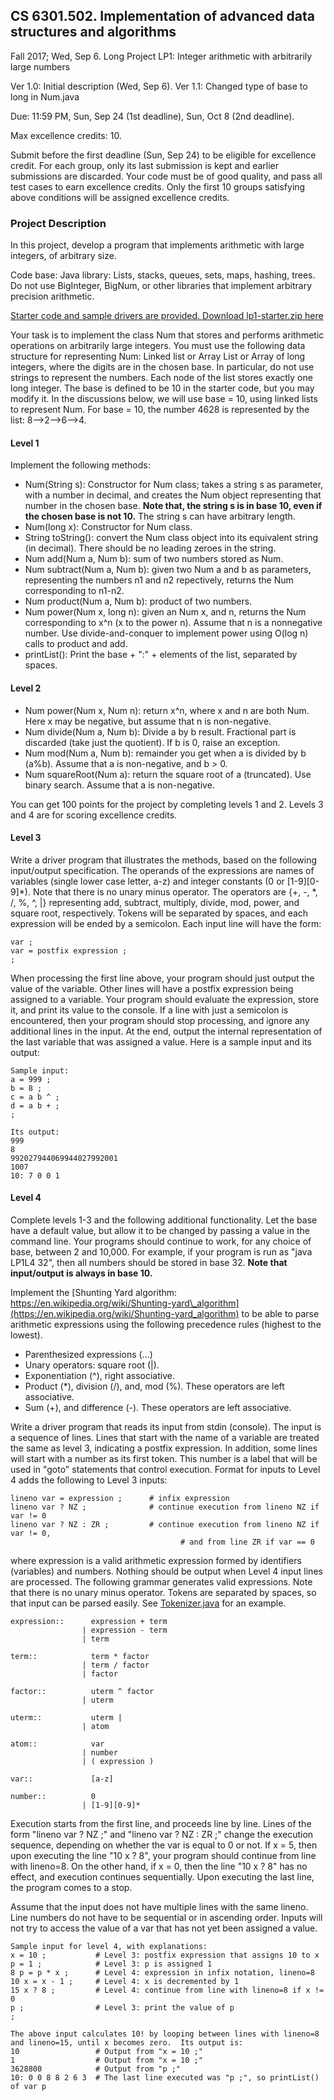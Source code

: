## CS 6301.502.  Implementation of advanced data structures and algorithms

Fall 2017;  Wed, Sep 6.
Long Project LP1: Integer arithmetic with arbitrarily large numbers

Ver 1.0: Initial description (Wed, Sep 6).
Ver 1.1: Changed type of base to long in Num.java

Due: 11:59 PM, Sun, Sep 24 (1st deadline), Sun, Oct 8 (2nd deadline).

Max excellence credits: 10. 

Submit before the first deadline (Sun, Sep 24) to be eligible for excellence credit. 
For each group, only its last submission is kept and earlier submissions are discarded. 
Your code must be of good quality, and pass all test cases to earn excellence credits.
Only the first 10 groups satisfying above conditions will be assigned excellence credits.

### Project Description

In this project, develop a program that implements arithmetic with large
integers, of arbitrary size.

Code base: Java library: Lists, stacks, queues, sets, maps, hashing,
trees. Do not use BigInteger, BigNum, or other libraries that implement
arbitrary precision arithmetic.

[Starter code and sample drivers are provided. Download lp1-starter.zip
here](lp1-starter.zip)

Your task is to implement the class Num that stores and performs
arithmetic operations on arbitrarily large integers. You must use the
following data structure for representing Num: Linked list or Array List
or Array of long integers, where the digits are in the chosen base. In
particular, do not use strings to represent the numbers. Each node of
the list stores exactly one long integer. The base is defined to be 10
in the starter code, but you may modify it. In the discussions below, we
will use base = 10, using linked lists to represent Num. For base = 10,
the number 4628 is represented by the list: 8--&gt;2--&gt;6--&gt;4.

#### Level 1

Implement the following methods:

-   Num(String s): Constructor for Num class; takes a string s as
    parameter, with a number in decimal, and creates the Num object
    representing that number in the chosen base. **Note that, the string
    s is in base 10, even if the chosen base is not 10.** The string s
    can have arbitrary length.
-   Num(long x): Constructor for Num class.
-   String toString(): convert the Num class object into its equivalent
    string (in decimal). There should be no leading zeroes in the
    string.
-   Num add(Num a, Num b): sum of two numbers stored as Num.
-   Num subtract(Num a, Num b): given two Num a and b as parameters,
    representing the numbers n1 and n2 repectively, returns the Num
    corresponding to n1-n2.
-   Num product(Num a, Num b): product of two numbers.
-   Num power(Num x, long n): given an Num x, and n, returns the Num
    corresponding to x\^n (x to the power n). Assume that n is a
    nonnegative number. Use divide-and-conquer to implement power using
    O(log n) calls to product and add.
-   printList(): Print the base + ":" + elements of the list, separated
    by spaces.

#### Level 2

-   Num power(Num x, Num n): return x\^n, where x and n are both Num.
    Here x may be negative, but assume that n is non-negative.
-   Num divide(Num a, Num b): Divide a by b result. Fractional part is
    discarded (take just the quotient). If b is 0, raise an exception.
-   Num mod(Num a, Num b): remainder you get when a is divided by b
    (a%b). Assume that a is non-negative, and b &gt; 0.
-   Num squareRoot(Num a): return the square root of a (truncated). Use
    binary search. Assume that a is non-negative.

You can get 100 points for the project by completing levels 1 and 2.
Levels 3 and 4 are for scoring excellence credits.

#### Level 3

Write a driver program that illustrates the methods, based on the
following input/output specification. The operands of the expressions
are names of variables (single lower case letter, a-z) and integer
constants (0 or \[1-9\]\[0-9\]\*). Note that there is no unary minus
operator. The operators are {+, -, \*, /, %, \^, |} representing add,
subtract, multiply, divide, mod, power, and square root, respectively.
Tokens will be separated by spaces, and each expression will be ended by
a semicolon. Each input line will have the form:

    var ;
    var = postfix expression ;
    ;

When processing the first line above, your program should just output
the value of the variable. Other lines will have a postfix expression
being assigned to a variable. Your program should evaluate the
expression, store it, and print its value to the console. If a line with
just a semicolon is encountered, then your program should stop
processing, and ignore any additional lines in the input. At the end,
output the internal representation of the last variable that was
assigned a value. Here is a sample input and its output:

    Sample input:
    a = 999 ;
    b = 8 ;
    c = a b ^ ;
    d = a b + ;
    ;

    Its output:
    999
    8
    992027944069944027992001
    1007
    10: 7 0 0 1

#### Level 4

Complete levels 1-3 and the following additional functionality. Let the
base have a default value, but allow it to be changed by passing a value
in the command line. Your programs should continue to work, for any
choice of base, between 2 and 10,000. For example, if your program is
run as "java LP1L4 32", then all numbers should be stored in base 32.
**Note that input/output is always in base 10.**

Implement the [Shunting Yard algorithm:
https://en.wikipedia.org/wiki/Shunting-yard\_algorithm](https://en.wikipedia.org/wiki/Shunting-yard_algorithm)
to be able to parse arithmetic expressions using the following
precedence rules (highest to the lowest).

-   Parenthesized expressions (...)
-   Unary operators: square root (|).
-   Exponentiation (\^), right associative.
-   Product (\*), division (/), and, mod (%). These operators are left
    associative.
-   Sum (+), and difference (-). These operators are left associative.

Write a driver program that reads its input from stdin (console). The
input is a sequence of lines. Lines that start with the name of a
variable are treated the same as level 3, indicating a postfix
expression. In addition, some lines will start with a number as its
first token. This number is a label that will be used in "goto"
statements that control execution. Format for inputs to Level 4 adds the
following to Level 3 inputs:

    lineno var = expression ;      # infix expression
    lineno var ? NZ ;              # continue execution from lineno NZ if var != 0
    lineno var ? NZ : ZR ;         # continue execution from lineno NZ if var != 0,
                                          # and from line ZR if var == 0

where expression is a valid arithmetic expression formed by identifiers
(variables) and numbers. Nothing should be output when Level 4 input
lines are processed. The following grammar generates valid expressions.
Note that there is no unary minus operator. Tokens are separated by
spaces, so that input can be parsed easily. See
[Tokenizer.java](../java/Tokenizer.java) for an example.

    expression::      expression + term  
                    | expression - term  
                    | term

    term::            term * factor 
                    | term / factor  
                    | factor

    factor::          uterm ^ factor 
                    | uterm

    uterm::           uterm |  
                    | atom

    atom::            var
                    | number
                    | ( expression )

    var::             [a-z]

    number::          0
                    | [1-9][0-9]*

Execution starts from the first line, and proceeds line by line. Lines
of the form "lineno var ? NZ ;" and "lineno var ? NZ : ZR ;" change the
execution sequence, depending on whether the var is equal to 0 or not.
If x = 5, then upon executing the line "10 x ? 8", your program should
continue from line with lineno=8. On the other hand, if x = 0, then the
line "10 x ? 8" has no effect, and execution continues sequentially.
Upon executing the last line, the program comes to a stop.

Assume that the input does not have multiple lines with the same lineno.
Line numbers do not have to be sequential or in ascending order. Inputs
will not try to access the value of a var that has not yet been assigned
a value.

    Sample input for level 4, with explanations:
    x = 10 ;           # Level 3: postfix expression that assigns 10 to x
    p = 1 ;            # Level 3: p is assigned 1
    8 p = p * x ;      # Level 4: expression in infix notation, lineno=8
    10 x = x - 1 ;     # Level 4: x is decremented by 1
    15 x ? 8 ;         # Level 4: continue from line with lineno=8 if x != 0
    p ;                # Level 3: print the value of p
    ;

    The above input calculates 10! by looping between lines with lineno=8 and lineno=15, until x becomes zero.  Its output is:
    10                 # Output from "x = 10 ;"
    1                  # Output from "x = 10 ;"
    3628800            # Output from "p ;"
    10: 0 0 8 8 2 6 3  # The last line executed was "p ;", so printList() of var p
